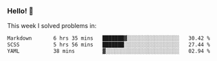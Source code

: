 ### Hello! 👋

This week I solved problems in:

<!--START_SECTION:waka-->

```txt
Markdown       6 hrs 35 mins   ███████▓░░░░░░░░░░░░░░░░░   30.42 %
SCSS           5 hrs 56 mins   ███████░░░░░░░░░░░░░░░░░░   27.44 %
YAML           38 mins         ▓░░░░░░░░░░░░░░░░░░░░░░░░   02.94 %
```

<!--END_SECTION:waka-->
